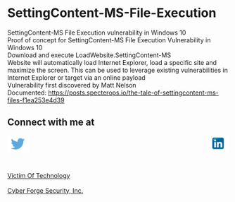 # SettingContent-MS-File-Execution
SettingContent-MS File Execution vulnerability in Windows 10 <BR />
Proof of concept for SettingContent-MS File Execution Vulnerability in Windows 10 <BR />
Download and execute LoadWebsite.SettingContent-MS <BR />
Website will automatically load Internet Explorer, load a specific site and maximize the screen.
This can be used to leverage existing vulnerabilities in Internet Explorer or target via an online payload <BR />
Vulnerability first discovered by Matt Nelson  <BR />
Documented: https://posts.specterops.io/the-tale-of-settingcontent-ms-files-f1ea253e4d39

## Connect with me at

<a href="https://twitter.com/HMInfoSecViking?ref_src=twsrc%5Etfw"><IMG SRC="https://github.com/bvoris/bvoris/blob/master/twitter.jpg" WIDTH=10% HEIGHT=10% ALIGN=LEFT></a>

<a href="https://www.linkedin.com/in/brad-voris" target="_blank"><IMG SRC="https://github.com/bvoris/bvoris/blob/master/linkedin.png" WIDTH=10% HEIGHT=4% ALIGN=RIGHT></a>

<BR /><BR />
<BR /><BR />

<A HREF="https://www.victimoftechnology.com">Victim Of Technology<A />
<BR /><BR />
<A HREF="https://www.cyberforgesecurity.com">Cyber Forge Security, Inc.<A />
<BR /><BR />

